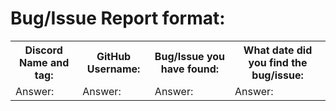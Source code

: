 <h1>Bug/Issue Report format:</h1>
<table style="width:100%">
<tr>
<th>Discord Name and tag: </th>
<th>GitHub Username: </th>
<th>Bug/Issue you have found: </th>
<th>What date did you find the bug/issue: </th>
</tr>
<tr>
<td>Answer:   </td>
<td>Answer:    </td>
<td>Answer:    </td>
<td>Answer:    </td>
</tr>
